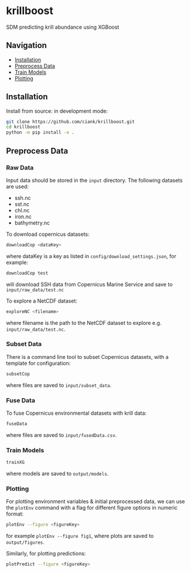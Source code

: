 # krillboost
SDM predicting krill abundance using XGBoost

## Navigation
- [Installation](#installation)
- [Preprocess Data](#preprocess-data)
- [Train Models](#train-models)
- [Plotting](#plotting)

## Installation
Install from source: in development mode:
```bash
git clone https://github.com/ciank/krillboost.git
cd krillboost
python -m pip install -e .
```
## Preprocess Data
### Raw Data
Input data should be stored in the `input` directory. The following datasets are used:
- ssh.nc
- sst.nc
- chl.nc
- iron.nc
- bathymetry.nc

To download copernicus datasets:
```bash
downloadCop <dataKey>
```
where dataKey is a key as listed in `config/download_settings.json`, for example:
```bash
downloadCop test
```
will download SSH data from Copernicus Marine Service and save to `input/raw_data/test.nc`

To explore a NetCDF dataset:
```bash
exploreNC <filename>
```
where filename is the path to the NetCDF dataset to explore e.g. `input/raw_data/test.nc`.

### Subset Data
There is a command line tool to subset Copernicus datasets, with a template for configuration:
```bash
subsetCop
```
where files are saved to `input/subset_data`.

### Fuse Data
To fuse Copernicus environmental datasets with krill data:
```bash
fuseData
```
where files are saved to `input/fusedData.csv`.

### Train Models
```bash
trainXG
```
where models are saved to `output/models`.

### Plotting
For plotting environment variables & initial preprocessed data, we can use the `plotEnv` command with a flag for different figure options in numeric format:
```bash
plotEnv --figure <figureKey>
```
for example `plotEnv --figure fig1`, where plots are saved to `output/figures`.

Similarly, for plotting predictions:
```bash
plotPredict --figure <figureKey>
```




